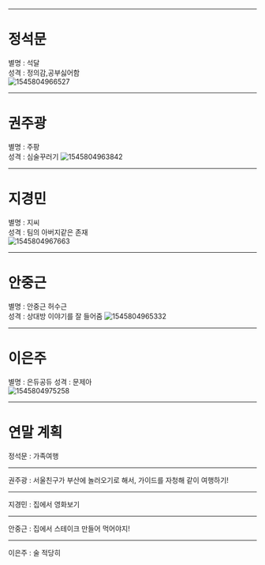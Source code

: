 
---
# 정석문 
별명 : 석달  
성격 : 정의감,공부싫어함  
![1545804966527](https://user-images.githubusercontent.com/46036612/50434964-bdd67f80-0922-11e9-9cce-26266a01ddc4.png)


---
# 권주광 
별명 : 주팡  
성격 : 심술꾸러기 
![1545804963842](https://user-images.githubusercontent.com/46036612/50434946-adbea000-0922-11e9-94b3-f9822d00b290.png)


---
# 지경민 
별명 : 지씨  
성격 : 팀의 아버지같은 존재  
![1545804967663](https://user-images.githubusercontent.com/46036612/50434968-c75fe780-0922-11e9-82f6-dd61d2e7553e.png)



---
# 안중근 
별명 : 안중근 허수근  
성격 : 상대방 이야기를 잘 들어줌 
![1545804965332](https://user-images.githubusercontent.com/46036612/50434955-b616db00-0922-11e9-8c17-1931546980b2.png)


---
# 이은주 
별명 : 은듀공듀 
성격 : 문제아  
![1545804975258](https://user-images.githubusercontent.com/46036612/50434710-b19df280-0921-11e9-8729-883ca280169c.png)


---
# 연말 계획
정석문 : 가족여행
- - -
권주광 : 서울친구가 부산에 놀러오기로 해서, 가이드를 자청해 같이 여행하기! 
- - -
지경민 : 집에서 영화보기
- - -
안중근 : 집에서 스테이크 만들어 먹어야지!
- - -
이은주 : 술 적당히 




